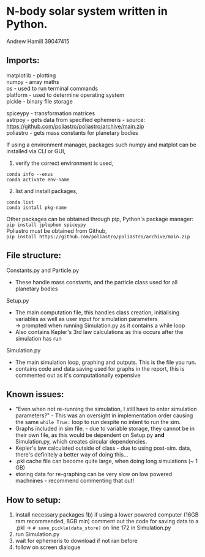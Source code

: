 # N-body solar system written in Python.
Andrew Hamill   39047415

## Imports:
 matplotlib     - plotting    
 numpy          - array maths    
 os             - used to run terminal commands    
 platform       - used to determine operating system    
 pickle         - binary file storage     
 
 spiceypy       - transformation matrices     
 astrpoy        - gets data from specified ephemeris           - source: https://github.com/poliastro/poliastro/archive/main.zip     
 poliastro      - gets mass constants for planetary bodies     

If using a environment manager, packages such numpy and matplot can be installed via CLI or GUI,    
  1) verify the correct environment is used,    
```
conda info --envs
conda activate env-name
```
  2) list and install packages,   
```
conda list
conda isntall pkg-name
```
 
Other packages can be obtained through pip, Python's package manager:    
`pip install jplephem spiceypy`      
Poliastro must be obtained from Github,   
`pip install https://github.com/poliastro/poliastro/archive/main.zip`      

## File structure:
Constants.py  and Particle.py       
- These handle mass constants, and the particle class used for all planetary bodies
                   
Setup.py
- The main computation file, this handles class creation, initialising variables as well as user input for simulation parameters       
   -> prompted when running Simulation.py as it contains a while loop
- Also contains Kepler's 3rd law calculations as this occurs after the simulation has run
                   
Simulation.py
- The main simulation loop, graphing and outputs. This is the file you run.               
- contains code and data saving used for graphs in the report, this is commented out as it's computationally expensive


## Known issues:                                 
- "Even when not re-running the simulation, I still have to enter simulation parameters?" - This was an oversight in implementation order causing the same `while True:` loop to run despite no intent to run the sim.                 
- Graphs included in sim file. - due to variable storage, they cannot be in their own file, as this would be dependent on Setup.py **and** Simulation.py, which creates circular dependencies.
- Kepler's law calculated outside of class - due to using post-sim. data, there's definitely a better way of doing this...
- .pkl cache file can become quite large, when doing long simulations (~ 1 GB) 
- storing data for re-graphing can be very slow on low powered machnines - recommend commenting that out!

## How to setup:
1) install necessary packages
1b) if using a lower powered computer (16GB ram recommended, 8GB min) comment out the code for saving data to a .pkl -> `# save_pickle(data_store)` on line 172 in Simulation.py
2) run Simulation.py
3) wait for ephemeris to download if not ran before
4) follow on screen dialogue
